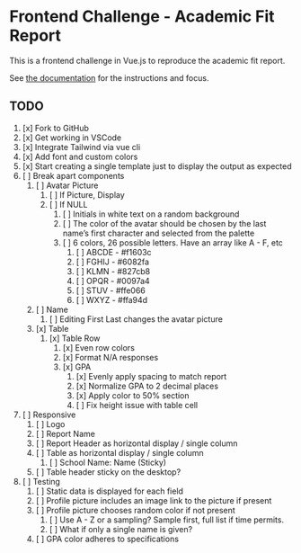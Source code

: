 # Frontend Challenge - Academic Fit Report

This is a frontend challenge in Vue.js to reproduce the academic fit report.

See [the documentation](documentation/index.md) for the instructions and focus.

## TODO

1. [x] Fork to GitHub
2. [x] Get working in VSCode
3. [x] Integrate Tailwind via vue cli
4. [x] Add font and custom colors
5. [x] Start creating a single template just to display the output as expected
6. [ ] Break apart components
    1. [ ] Avatar Picture
        1. [ ] If Picture, Display
        2. [ ] If NULL
            1. [ ] Initials in white text on a random background
            2. [ ] The color of the avatar should be chosen by the last name’s first character and selected from the palette
            3. [ ] 6 colors, 26 possible letters. Have an array like A - F, etc
                1. [ ] ABCDE - #f1603c
                2. [ ] FGHIJ - #6082fa
                3. [ ] KLMN - #827cb8
                4. [ ] OPQR - #0097a4
                5. [ ] STUV - #ffe066
                6. [ ] WXYZ - #ffa94d
    2. [ ] Name
        1. [ ] Editing First Last changes the avatar picture
    3. [x] Table
        1. [x] Table Row
            1. [x] Even row colors
            2. [x] Format N/A responses
            3. [x] GPA
                1. [x] Evenly apply spacing to match report
                2. [x] Normalize GPA to 2 decimal places
                3. [x] Apply color to 50% section
                4. [ ] Fix height issue with table cell
7. [ ] Responsive
    1. [ ] Logo
    2. [ ] Report Name
    3. [ ] Report Header as horizontal display / single column
    4. [ ] Table as horizontal display / single column
        1. [ ] School Name: Name (Sticky)
    5. [ ] Table header sticky on the desktop?
8. [ ] Testing
    1. [ ] Static data is displayed for each field
    2. [ ] Profile picture includes an image link to the picture if present
    3. [ ] Profile picture chooses random color if not present
        1. [ ] Use A - Z or a sampling? Sample first, full list if time permits.
        2. [ ] What if only a single name is given?
    4. [ ] GPA color adheres to specifications
